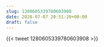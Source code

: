 ```yaml
---
slug: 1280605339780603908
date: 2020-07-07 20:51:20+00:00
draft: false
---
```


{{< tweet 1280605339780603908 >}}
